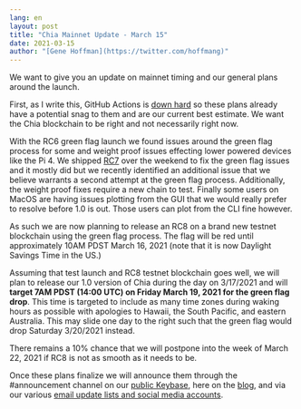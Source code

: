 ```yaml
---
lang: en
layout: post
title: "Chia Mainnet Update - March 15"
date: 2021-03-15
author: "[Gene Hoffman](https://twitter.com/hoffmang)"
---
```


We want to give you an update on mainnet timing and our general plans around the launch.

First, as I write this, GitHub Actions is [down hard](https://www.githubstatus.com/incidents/s654n76c1bwr) so these plans already have a potential snag to them and are our current best estimate. We want the Chia blockchain to be right and not necessarily right now.

With the RC6 green flag launch we found issues around the green flag process for some and weight proof issues effecting lower powered devices like the Pi 4. We shipped [RC7](https://github.com/Chia-Network/chia-blockchain/releases/tag/1.0rc7) over the weekend to fix the green flag issues and it mostly did but we recently identified an additional issue that we believe warrants a second attempt at the green flag process. Additionally, the weight proof fixes require a new chain to test. Finally some users on MacOS are having issues plotting from the GUI that we would really prefer to resolve before 1.0 is out. Those users can plot from the CLI fine however.

As such we are now planning to release an RC8 on a brand new testnet blockchain using the green flag process. The flag will be red until approximately 10AM PDST March 16, 2021 (note that it is now Daylight Savings Time in the US.)

Assuming that test launch and RC8 testnet blockchain goes well, we will plan to release our 1.0 version of Chia during the day on 3/17/2021 and will **target 7AM PDST (14:00 UTC) on Friday March 19, 2021 for the green flag drop**. This time is targeted to include as many time zones during waking hours as possible with apologies to Hawaii, the South Pacific, and eastern Australia. This may slide one day to the right such that the green flag would drop Saturday 3/20/2021 instead.

There remains a 10% chance that we will postpone into the week of March 22, 2021 if RC8 is not as smooth as it needs to be.

Once these plans finalize we will announce them through the #announcement channel on our [public Keybase](https://keybase.io/team/chia_network.public), here on the [blog](https://www.chia.net/blog/), and via our various [email update lists and social media accounts](https://www.chia.net/contact/).
